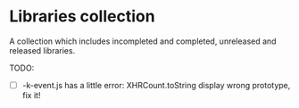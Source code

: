 # Libraries collection
A collection which includes incompleted and completed, unreleased and released libraries.

TODO:
 - [ ] -k-event.js has a little error: XHRCount.toString display wrong prototype, fix it!
